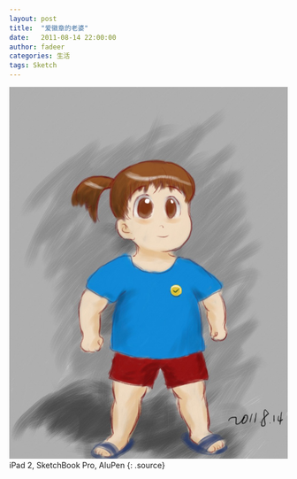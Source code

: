 ```yaml
---
layout: post
title:  "爱徽章的老婆"
date:   2011-08-14 22:00:00
author: fadeer
categories: 生活
tags: Sketch
---
```


![](/images/paint-wife.jpg)
iPad 2, SketchBook Pro, AluPen
{: .source}
